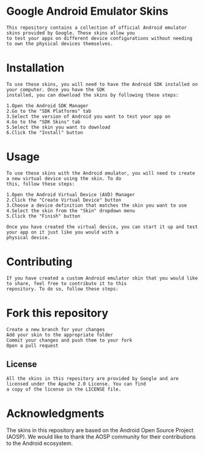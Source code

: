 #  Google Android Emulator Skins
    This repository contains a collection of official Android emulator skins provided by Google. These skins allow you
    to test your apps on different device configurations without needing to own the physical devices themselves.

#     Installation
    To use these skins, you will need to have the Android SDK installed on your computer. Once you have the SDK
    installed, you can download the skins by following these steps:

    1.Open the Android SDK Manager
    2.Go to the "SDK Platforms" tab
    3.Select the version of Android you want to test your app on
    4.Go to the "SDK Skins" tab
    5.Select the skin you want to download
    6.Click the "Install" button
#  Usage
    To use these skins with the Android emulator, you will need to create a new virtual device using the skin. To do
    this, follow these steps:
    
    1.Open the Android Virtual Device (AVD) Manager
    2.Click the "Create Virtual Device" button
    3.Choose a device definition that matches the skin you want to use
    4.Select the skin from the "Skin" dropdown menu
    5.Click the "Finish" button
    
    Once you have created the virtual device, you can start it up and test your app on it just like you would with a
    physical device.

#  Contributing
    If you have created a custom Android emulator skin that you would like to share, feel free to contribute it to this
    repository. To do so, follow these steps:

#  Fork this repository
    Create a new branch for your changes
    Add your skin to the appropriate folder
    Commit your changes and push them to your fork
    Open a pull request
##  License
    All the skins in this repository are provided by Google and are licensed under the Apache 2.0 License. You can find
    a copy of the license in the LICENSE file.
    
   # Acknowledgments
The skins in this repository are based on the Android Open Source Project (AOSP). We would like to thank the AOSP community for their contributions to the Android ecosystem.
